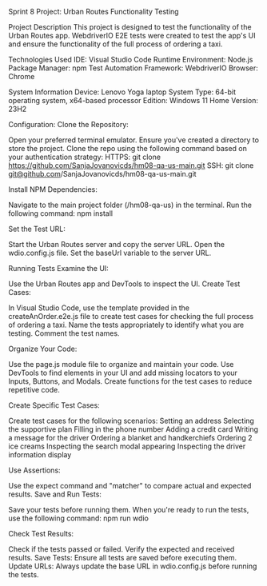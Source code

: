 Sprint 8 Project: Urban Routes Functionality Testing

Project Description
This project is designed to test the functionality of the Urban Routes app. WebdriverIO E2E tests were created to test the app's UI and ensure the functionality of the full process of ordering a taxi.

Technologies Used
IDE: Visual Studio Code
Runtime Environment: Node.js
Package Manager: npm
Test Automation Framework: WebdriverIO
Browser: Chrome

System Information
Device: Lenovo Yoga laptop
System Type: 64-bit operating system, x64-based processor
Edition: Windows 11 Home
Version: 23H2

Configuration:
Clone the Repository:

Open your preferred terminal emulator.
Ensure you've created a directory to store the project.
Clone the repo using the following command based on your authentication strategy:
HTTPS: git clone https://github.com/SanjaJovanovicds/hm08-qa-us-main.git
SSH: git clone git@github.com/SanjaJovanovicds/hm08-qa-us-main.git

Install NPM Dependencies:

Navigate to the main project folder (/hm08-qa-us) in the terminal.
Run the following command:
npm install

Set the Test URL:

Start the Urban Routes server and copy the server URL.
Open the wdio.config.js file.
Set the baseUrl variable to the server URL.

Running Tests
Examine the UI:

Use the Urban Routes app and DevTools to inspect the UI.
Create Test Cases:

In Visual Studio Code, use the template provided in the createAnOrder.e2e.js file to create test cases for checking the full process of ordering a taxi.
Name the tests appropriately to identify what you are testing. Comment the test names.

Organize Your Code:

Use the page.js module file to organize and maintain your code.
Use DevTools to find elements in your UI and add missing locators to your Inputs, Buttons, and Modals.
Create functions for the test cases to reduce repetitive code.

Create Specific Test Cases:

Create test cases for the following scenarios:
Setting an address
Selecting the supportive plan
Filling in the phone number
Adding a credit card
Writing a message for the driver
Ordering a blanket and handkerchiefs
Ordering 2 ice creams
Inspecting the search modal appearing
Inspecting the driver information display

Use Assertions:

Use the expect command and "matcher" to compare actual and expected results.
Save and Run Tests:

Save your tests before running them.
When you're ready to run the tests, use the following command:
npm run wdio

Check Test Results:

Check if the tests passed or failed.
Verify the expected and received results.
Save Tests: Ensure all tests are saved before executing them.
Update URLs: Always update the base URL in wdio.config.js before running the tests.

